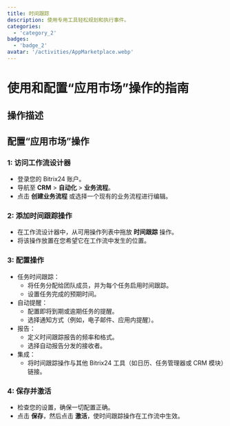 ```yaml
---
title: 时间跟踪
description: 使用专用工具轻松规划和执行事件。
categories: 
  - 'category_2'
badges: 
  - 'badge_2'
avatar: '/activities/AppMarketplace.webp'
---
```

# 使用和配置“应用市场”操作的指南

## 操作描述

## **配置“应用市场”操作**

### 1: 访问工作流设计器
- 登录您的 Bitrix24 账户。
- 导航至 **CRM** > **自动化** > **业务流程**。
- 点击 **创建业务流程** 或选择一个现有的业务流程进行编辑。

### 2: 添加时间跟踪操作
- 在工作流设计器中，从可用操作列表中拖放 **时间跟踪** 操作。
- 将该操作放置在您希望它在工作流中发生的位置。

### 3: 配置操作
- 任务时间跟踪：
  - 将任务分配给团队成员，并为每个任务启用时间跟踪。
  - 设置任务完成的预期时间。
- 自动提醒：
  - 配置即将到期或逾期任务的提醒。
  - 选择通知方式（例如，电子邮件、应用内提醒）。
- 报告：
  - 定义时间跟踪报告的频率和格式。
  - 选择自动报告分发的接收者。
- 集成：
  - 将时间跟踪操作与其他 Bitrix24 工具（如日历、任务管理器或 CRM 模块）链接。

### 4: 保存并激活
- 检查您的设置，确保一切配置正确。
- 点击 **保存**，然后点击 **激活**，使时间跟踪操作在工作流中生效。